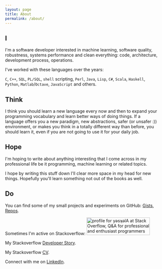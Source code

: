 ```yaml
---
layout: page
title: About
permalink: /about/
---
```

## I
I'm a software developer interested in machine learning, software quality, robustness, systems performance and clean everything: code,
architecture, development process, operations.

I've worked with these languages over the years:

`C`, `C++`, `SQL`, `PL/SQL`, `shell` scripting, `Perl`, `Java`, `Lisp`, `C#`, `Scala`, `Haskell`, `Python`, `Matlab`/`Octave`, `JavaScript` and others.

## Think
I think you should learn a new language every now and then to expand your programming vocabulary and learn better ways
of doing things. If a language offers you a new paradigm, new abstractions, safer (or unsafer :)) environment, or makes you think
in a totally different way than before, you should learn it, even if you are not going to use it for your daily job.

## Hope
I'm hoping to write about anything interesting that I come across in my professional life be it programming, machine
learning or related topics.

I hope by writing this stuff down I'll clear more space in my head for new things. Hopefully you'll learn something not out of the books as well.

## Do
You can find some of my small projects and experiments on GitHub:
[Gists](https://gist.github.com/izmailoff), [Repos](https://github.com/izmailoff?tab=repositories).

Sometimes I'm active on Stackoverflow: 
<a href="https://stackoverflow.com/users/1972909/y%c7%9ds%ca%9e%c7%9dla?theme=clean">
<img src="https://stackoverflow.com/users/flair/1972909.png" width="208" height="58" alt="profile for yǝsʞǝlA at Stack Overflow, Q&amp;A for professional and enthusiast programmers" title="profile for yǝsʞǝlA at Stack Overflow, Q&amp;A for professional and enthusiast programmers">
</a>

My Stackoverflow [Developer Story](https://stackoverflow.com/story/alekseyizmailov).

My Stackoverflow [CV](https://stackoverflow.com/cv/alekseyizmailov).

Connect with me on [LinkedIn](https://sg.linkedin.com/in/aleksey-izmailov-b265881b).

